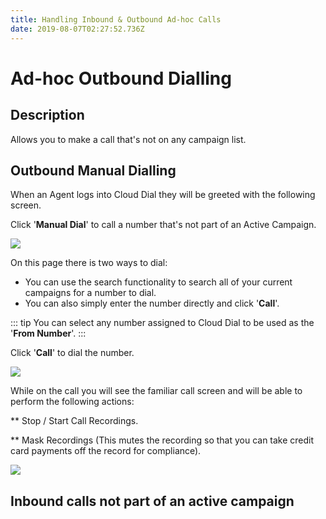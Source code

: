 ```yaml
---
title: Handling Inbound & Outbound Ad-hoc Calls
date: 2019-08-07T02:27:52.736Z
---
```


# Ad-hoc Outbound Dialling

## Description

Allows you to make a call that's not on any campaign list.

## Outbound Manual Dialling

When an Agent logs into Cloud Dial they will be greeted with the following screen.

Click '**Manual Dial**' to call a number that's not part of an Active Campaign.

<img style="width: auto; height: auto;" src="/images/manual_dialling_1.png">
 
On this page there is two ways to dial:

* You can use the search functionality to search all of your current campaigns for a number to dial.
* You can also simply enter the number directly and click '**Call**'.

::: tip
You can select any number assigned to Cloud Dial to be used as the '**From Number**'.
:::

Click '**Call**' to dial the number.

<img style="width: auto; height: auto;" src="/images/manual_dialling_2.png">

While on the call you will see the familiar call screen and will be able to perform the following actions:

** Stop / Start Call Recordings.

** Mask Recordings (This mutes the recording so that you can take credit card payments off the record for compliance).


<img style="width: auto; height: auto;" src="/images/manual_dialling_3.png">


## Inbound calls not part of an active campaign
